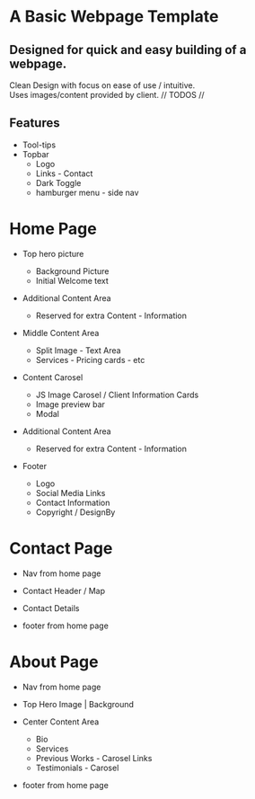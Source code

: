 # A Basic Webpage Template

## Designed for quick and easy building of a webpage.
Clean Design with focus on ease of use / intuitive. <br />
Uses images/content provided by client.
// TODOS // 

## Features
  - Tool-tips
  - Topbar 
    - Logo 
    - Links - Contact
    - Dark Toggle
    - hamburger menu - side nav 


# Home Page
  - Top hero picture 
    - Background Picture 
    - Initial Welcome text 

  - Additional Content Area
    - Reserved for extra Content - Information 

  - Middle Content Area
    - Split Image - Text Area  
    - Services - Pricing cards - etc 

  - Content Carosel
    - JS Image Carosel / Client Information Cards 
    - Image preview bar
    - Modal 

  - Additional Content Area
    - Reserved for extra Content - Information 

  - Footer 
    - Logo 
    - Social Media Links 
    - Contact Information 
    - Copyright / DesignBy

# Contact Page
  - Nav from home page

  - Contact Header / Map

  - Contact Details
  
  - footer from home page


# About Page
  - Nav from home page

  - Top Hero Image | Background

  - Center Content Area
    - Bio
    - Services
    - Previous Works - Carosel Links
    - Testimonials - Carosel  

  - footer from home page


